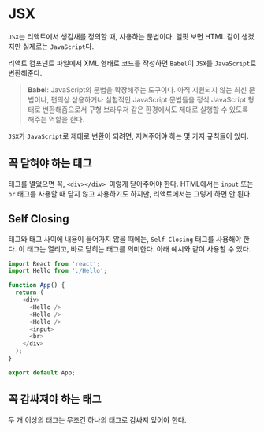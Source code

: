 # JSX

`JSX`는 리액트에서 생김새를 정의할 때, 사용하는 문법이다. 얼핏 보면 HTML 같이 생겼지만 실제로는 `JavaScript`다.

리액트 컴포넌트 파일에서 XML 형태로 코드를 작성하면 `Babel`이 `JSX`를 `JavaScript`로 변환해준다.

> **Babel**: JavaScript의 문법을 확장해주는 도구이다. 아직 지원되지 않는 최신 문법이나, 편의상 삳용하거나 실험적인 JavaScript 문법들을 정식 JavaScript 형태로 변환해줌으로서 구형 브라우저 같은 환경에서도 제대로 실행할 수 있도록 해주는 역할을 한다.

`JSX`가 `JavaScript`로 제대로 변환이 되려면, 지켜주어야 하는 몇 가지 규칙들이 있다.

## 꼭 닫혀야 하는 태그

태그를 열었으면 꼭, `<div></div> `이렇게 닫아주어야 한다. HTML에서는 `input` 또는 `br` 태그를 사용할 때 닫지 않고 사용하기도 하지만, 리액트에서는 그렇게 하면 안 된다.

## Self Closing

태그와 태그 사이에 내용이 들어가지 않을 때에는, `Self Closing` 태그를 사용해야 한다. 이 태그는 열리고, 바로 닫히는 태그를 의미한다. 아래 예시와 같이 사용할 수 있다.

```javascript
import React from 'react';
import Hello from './Hello';

function App() {
  return (
    <div>
      <Hello />
      <Hello />
      <Hello />
      <input>
      <br>
    </div>
  );
}

export default App;
```

## 꼭 감싸져야 하는 태그

두 개 이상의 태그는 무조건 하나의 태그로 감싸져 있어야 한다.
